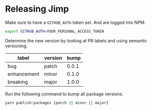 # Releasing Jimp

Make sure to have a `GITHUB_AUTH` token set. And are logged into NPM.

```sh
export GITHUB_AUTH=YOUR_PERSONAL_ACCESS_TOKEN
```

Determine the new version by looking at PR labels and using semantic versioning.

| label       | version | bump  |
| ----------- | ------- | ----- |
| bug         | patch   | 0.0.1 |
| enhancement | minor   | 0.1.0 |
| breaking    | major   | 1.0.0 |

Run the following command to bump all package versions.

```sh
yarn publish:packages [patch || minor || major]
```
